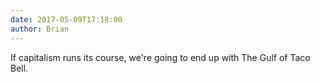 ```yaml
---
date: 2017-05-09T17:18:00
author: Brian
---
```

If capitalism runs its course, we're going to end up with The Gulf of Taco Bell.